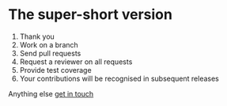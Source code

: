# The super-short version

  1. Thank you
  2. Work on a branch
  3. Send pull requests
  1. Request a reviewer on all requests
  4. Provide test coverage
  5. Your contributions will be recognised in subsequent releases
  
 Anything else [get in touch](mailto:roc@africa-grid.org)
